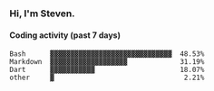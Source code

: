 ### Hi, I'm Steven.

#### Coding activity (past 7 days)
```
Bash      ▓▓▓▓▓▓▓▓▓▓▓▓▓▓▓▓▓▓▓▓▓▓▓▓▓▓▓▓▓▓  48.53%
Markdown  ▓▓▓▓▓▓▓▓▓▓▓▓▓▓▓▓▓▓▓             31.19%
Dart      ▓▓▓▓▓▓▓▓▓▓▓                     18.07%
other     ▓                                2.21%
```

